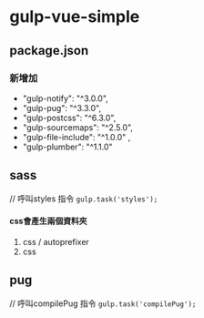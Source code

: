 # gulp-vue-simple

##  package.json

### 新增加
- "gulp-notify": "^3.0.0",
- "gulp-pug": "^3.3.0",
- "gulp-postcss": "^6.3.0",
- "gulp-sourcemaps": "^2.5.0",
- "gulp-file-include": "^1.0.0" ,
- "gulp-plumber": "^1.1.0"

##  sass

// 呼叫styles 指令
`gulp.task('styles');`   

#### css會產生兩個資料夾  
1. css / autoprefixer    
2. css   


##  pug
// 呼叫compilePug 指令
`gulp.task('compilePug');`


